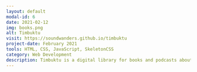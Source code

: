 ```yaml
---
layout: default
modal-id: 6
date: 2021-02-12
img: books.png
alt: Timbuktu
visit: https://soundwanders.github.io/timbuktu
project-date: February 2021
tools: HTML, CSS, JavaScript, SkeletonCSS
category: Web Development
description: Timbuktu is a digital library for books and podcasts about ancient civilizations. There is a static demo hosted on Github Pages and a full-stack web application hosted on Google Firebase that authorizes user login with Github and Google's OAuth. Data stored permanently under either the authorized user's ID or an automatically generated ID. in Firebase's database.
---
```

